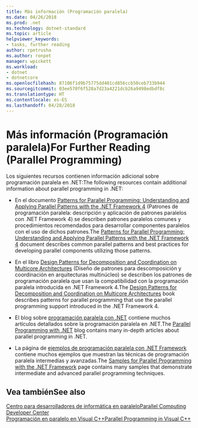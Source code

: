 ```yaml
---
title: Más información (Programación paralela)
ms.date: 04/26/2018
ms.prod: .net
ms.technology: dotnet-standard
ms.topic: article
helpviewer_keywords:
- tasks, further reading
author: rpetrusha
ms.author: ronpet
manager: wpickett
ms.workload:
- dotnet
- dotnetcore
ms.openlocfilehash: 87106f1d9b75775dd401cd856ccb50ceb733b944
ms.sourcegitcommit: 03ee570f6f528a7d23a4221dcb26a9498edbdf8c
ms.translationtype: HT
ms.contentlocale: es-ES
ms.lasthandoff: 04/28/2018
---
```

# <a name="for-further-reading-parallel-programming"></a><span data-ttu-id="04fc1-102">Más información (Programación paralela)</span><span class="sxs-lookup"><span data-stu-id="04fc1-102">For Further Reading (Parallel Programming)</span></span>

<span data-ttu-id="04fc1-103">Los siguientes recursos contienen información adicional sobre programación paralela en .NET:</span><span class="sxs-lookup"><span data-stu-id="04fc1-103">The following resources contain additional information about parallel programming in .NET:</span></span>

- <span data-ttu-id="04fc1-104">En el documento [Patterns for Parallel Programming: Understanding and Applying Parallel Patterns with the .NET Framework 4](https://www.microsoft.com/download/details.aspx?id=19222) (Patrones de programación paralela: descripción y aplicación de patrones paralelos con .NET Framework 4) se describen patrones paralelos comunes y procedimientos recomendados para desarrollar componentes paralelos con el uso de dichos patrones.</span><span class="sxs-lookup"><span data-stu-id="04fc1-104">The [Patterns for Parallel Programming: Understanding and Applying Parallel Patterns with the .NET Framework 4](https://www.microsoft.com/download/details.aspx?id=19222) document describes common parallel patterns and best practices for developing parallel components utilizing those patterns.</span></span>

- <span data-ttu-id="04fc1-105">En el libro [Design Patterns for Decomposition and Coordination on Multicore Architectures](https://msdn.microsoft.com/library/ff963553.aspx) (Diseño de patrones para descomposición y coordinación en arquitecturas multinúcleo) se describen los patrones de programación paralela que usan la compatibilidad con la programación paralela introducida en .NET Framework 4.</span><span class="sxs-lookup"><span data-stu-id="04fc1-105">The [Design Patterns for Decomposition and Coordination on Multicore Architectures](https://msdn.microsoft.com/library/ff963553.aspx) book describes patterns for parallel programming that use the parallel programming support introduced in the .NET Framework 4.</span></span>

- <span data-ttu-id="04fc1-106">El blog sobre [programación paralela con .NET](https://blogs.msdn.microsoft.com/pfxteam/) contiene muchos artículos detallados sobre la programación paralela en .NET.</span><span class="sxs-lookup"><span data-stu-id="04fc1-106">The [Parallel Programming with .NET](https://blogs.msdn.microsoft.com/pfxteam/) blog contains many in-depth articles about parallel programming in .NET.</span></span>

- <span data-ttu-id="04fc1-107">La página de [ejemplos de programación paralela con .NET Framework](https://code.msdn.microsoft.com/ParExtSamples) contiene muchos ejemplos que muestran las técnicas de programación paralela intermedias y avanzadas.</span><span class="sxs-lookup"><span data-stu-id="04fc1-107">The [Samples for Parallel Programming with the .NET Framework](https://code.msdn.microsoft.com/ParExtSamples) page contains many samples that demonstrate intermediate and advanced parallel programming techniques.</span></span>

## <a name="see-also"></a><span data-ttu-id="04fc1-108">Vea también</span><span class="sxs-lookup"><span data-stu-id="04fc1-108">See also</span></span>  
 [<span data-ttu-id="04fc1-109">Centro para desarrolladores de informática en paralelo</span><span class="sxs-lookup"><span data-stu-id="04fc1-109">Parallel Computing Developer Center</span></span>](https://msdn.microsoft.com/vstudio/bb964701)  
 [<span data-ttu-id="04fc1-110">Programación en paralelo en Visual C++</span><span class="sxs-lookup"><span data-stu-id="04fc1-110">Parallel Programming in Visual C++</span></span>](/cpp/parallel/parallel-programming-in-visual-cpp)  